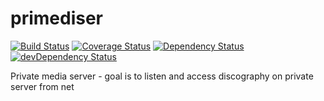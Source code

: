 primediser
==========
[![Build Status](https://drone.io/github.com/lkrnac/primediser-client/status.png)](https://drone.io/github.com/lkrnac/primediser-client/latest)
[![Coverage Status](https://coveralls.io/repos/lkrnac/primediser-client/badge.png?branch=master)](https://coveralls.io/r/lkrnac/primediser-client?branch=master)
[![Dependency Status](https://david-dm.org/lkrnac/primediser-client.svg?theme=shields.io)](https://david-dm.org/lkrnac/primediser-client)
[![devDependency Status](https://david-dm.org/lkrnac/primediser-client/dev-status.svg?theme=shields.io)](https://david-dm.org/lkrnac/primediser-client#info=devDependencies)

Private media server - goal is to listen and access discography on private server from net

